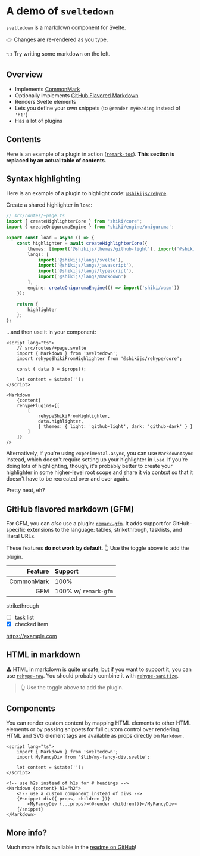 # A demo of `sveltedown`

`sveltedown` is a markdown component for Svelte.

👉 Changes are re-rendered as you type.

👈 Try writing some markdown on the left.

## Overview

- Implements [CommonMark](https://commonmark.org)
- Optionally implements [GitHub Flavored Markdown](https://github.github.com/gfm/)
- Renders Svelte elements
- Lets you define your own snippets (to `@render myHeading` instead of `'h1'`)
- Has a lot of plugins

## Contents

Here is an example of a plugin in action
([`remark-toc`](https://github.com/remarkjs/remark-toc)).
**This section is replaced by an actual table of contents**.

## Syntax highlighting

Here is an example of a plugin to highlight code:
[`@shikijs/rehype`](https://shiki.matsu.io/packages/rehype).

Create a shared highlighter in `load`:

```ts
// src/routes/+page.ts
import { createHighlighterCore } from 'shiki/core';
import { createOnigurumaEngine } from 'shiki/engine/oniguruma';

export const load = async () => {
	const highlighter = await createHighlighterCore({
		themes: [import('@shikijs/themes/github-light'), import('@shikijs/themes/github-dark')],
		langs: [
			import('@shikijs/langs/svelte'),
			import('@shikijs/langs/javascript'),
			import('@shikijs/langs/typescript'),
			import('@shikijs/langs/markdown')
		],
		engine: createOnigurumaEngine(() => import('shiki/wasm'))
	});

	return {
		highlighter
	};
};
```

...and then use it in your component:

```svelte
<script lang="ts">
	// src/routes/+page.svelte
	import { Markdown } from 'sveltedown';
	import rehypeShikiFromHighlighter from '@shikijs/rehype/core';

	const { data } = $props();

	let content = $state('');
</script>

<Markdown
	{content}
	rehypePlugins={[
		[
			rehypeShikiFromHighlighter,
			data.highlighter,
			{ themes: { light: 'github-light', dark: 'github-dark' } }
		]
	]}
/>
```

Alternatively, if you're using `experimental.async`, you can use `MarkdownAsync` instead, which doesn't require setting up your highlighter in `load`.
If you're doing lots of highlighting, though, it's probably better to create your highlighter in some higher-level root scope and share it via context so that it
doesn't have to be recreated over and over again.

Pretty neat, eh?

## GitHub flavored markdown (GFM)

For GFM, you can _also_ use a plugin:
[`remark-gfm`](https://github.com/remarkjs/remark-gfm).
It adds support for GitHub-specific extensions to the language:
tables, strikethrough, tasklists, and literal URLs.

These features **do not work by default**.
👆 Use the toggle above to add the plugin.

|    Feature | Support              |
| ---------: | :------------------- |
| CommonMark | 100%                 |
|        GFM | 100% w/ `remark-gfm` |

~~strikethrough~~

- [ ] task list
- [x] checked item

https://example.com

## HTML in markdown

⚠️ HTML in markdown is quite unsafe, but if you want to support it, you can
use [`rehype-raw`](https://github.com/rehypejs/rehype-raw).
You should probably combine it with
[`rehype-sanitize`](https://github.com/rehypejs/rehype-sanitize).

<blockquote>
  👆 Use the toggle above to add the plugin.
</blockquote>

## Components

You can render custom content by mapping HTML elements to other HTML elements or by passing snippets for full custom control over rendering. HTML and SVG element tags are available as props directly on `Markdown`.

```svelte
<script lang="ts">
	import { Markdown } from 'sveltedown';
	import MyFancyDiv from '$lib/my-fancy-div.svelte';

	let content = $state('');
</script>

<!-- use h2s instead of h1s for # headings -->
<Markdown {content} h1="h2">
	<!-- use a custom component instead of divs -->
	{#snippet div({ props, children })}
		<MyFancyDiv {...props}>{@render children()}</MyFancyDiv>
	{/snippet}
</Markdown>
```

## More info?

Much more info is available in the
[readme on GitHub](https://github.com/elliott-with-the-longest-name-on-github/sveltedown)!
